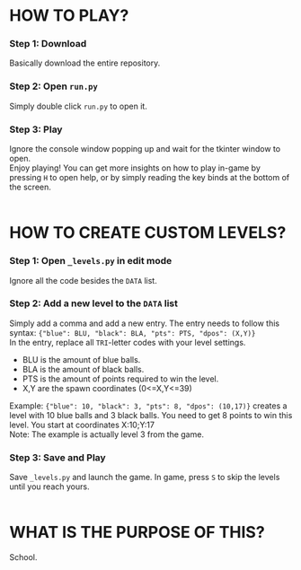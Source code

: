 # HOW TO PLAY?
### Step 1: Download
Basically download the entire repository.
### Step 2: Open `run.py`
Simply double click `run.py` to open it.
### Step 3: Play
Ignore the console window popping up and wait for the tkinter window to open.<br>
Enjoy playing! You can get more insights on how to play in-game by pressing `H` to open help, or by simply reading the key binds at the bottom of the screen.
<br><br>
# HOW TO CREATE CUSTOM LEVELS?
### Step 1: Open `_levels.py` in edit mode
Ignore all the code besides the `DATA` list.
### Step 2: Add a new level to the `DATA` list
Simply add a comma and add a new entry. The entry needs to follow this syntax: `{"blue": BLU, "black": BLA, "pts": PTS, "dpos": (X,Y)}`<br>
In the entry, replace all `TRI`-letter codes with your level settings.<br>
<ul>
<li>BLU is the amount of blue balls.</li>
<li>BLA is the amount of black balls.</li>
<li>PTS is the amount of points required to win the level.</li>
<li>X,Y are the spawn coordinates (0<=X,Y<=39)</li>
</ul>

Example: `{"blue": 10, "black": 3, "pts": 8, "dpos": (10,17)}` creates a level with 10 blue balls and 3 black balls. You need to get 8 points to win this level.
You start at coordinates X:10;Y:17<br>
Note: The example is actually level 3 from the game.
### Step 3: Save and Play
Save `_levels.py` and launch the game. In game, press `S` to skip the levels until you reach yours.
<br><br>
# WHAT IS THE PURPOSE OF THIS?
School.